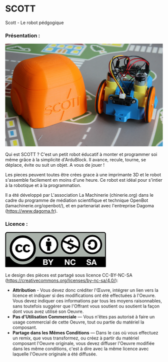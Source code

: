 # SCOTT
Scott - Le robot pédgogique

### Présentation :

![](https://github.com/LaMachinerie/SCOTT/blob/master/Pictures/scott_principal.png)

Qui est SCOTT ? C'est un petit robot éducatif à monter et programmer soi même grâce à la simplicité d'ArduBlock. Il avance, recule, tourne, se déplace, évite ou suit un objet. A vous de jouer !

Les pieces peuvent toutes être crées grace à une imprimante 3D et le robot s'assemble facilement en moins d'une heure. Ce robot est idéal pour s'intier à la robotique et à la programmation.

Il a été développé par L'association La Machinerie (chinerie.org) dans le cadre du programme de médiation scientifique et technique OpenBot (lamachinerie.org/openbot/), et en partenariat avec l'entreprise Dagoma (https://www.dagoma.fr).

### Licence :

![](https://github.com/LaMachinerie/SCOTT/blob/master/Pictures/licence.png)

Le design des pièces est partagé sous licence CC-BY-NC-SA (https://creativecommons.org/licenses/by-nc-sa/4.0/): 
- **Attribution** - Vous devez donc créditer l'Œuvre, intégrer un lien vers la licence et indiquer si des modifications ont été effectuées à l'Oeuvre. Vous devez indiquer ces informations par tous les moyens raisonnables, sans toutefois suggérer que l'Offrant vous soutient ou soutient la façon dont vous avez utilisé son Oeuvre.
- **Pas d’Utilisation Commerciale** — Vous n'êtes pas autorisé à faire un usage commercial de cette Oeuvre, tout ou partie du matériel la composant.
- **Partage dans les Mêmes Conditions** — Dans le cas où vous effectuez un remix, que vous transformez, ou créez à partir du matériel composant l'Oeuvre originale, vous devez diffuser l'Oeuvre modifiée dans les même conditions, c'est à dire avec la même licence avec laquelle l'Oeuvre originale a été diffusée.

